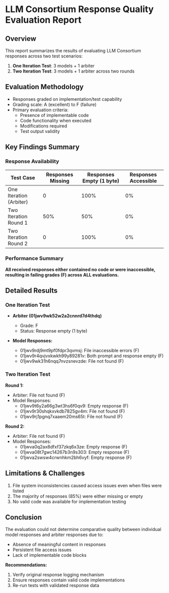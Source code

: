 # LLM Consortium Response Quality Evaluation Report

## Overview
This report summarizes the results of evaluating LLM Consortium responses across two test scenarios:
1. **One Iteration Test**: 3 models + 1 arbiter
2. **Two Iteration Test**: 3 models + 1 arbiter across two rounds

## Evaluation Methodology
- Responses graded on implementation/test capability
- Grading scale: A (excellent) to F (failure)
- Primary evaluation criteria:
  - Presence of implementable code
  - Code functionality when executed
  - Modifications required
  - Test output validity

## Key Findings Summary

### Response Availability
| Test Case               | Responses Missing | Responses Empty (1 byte) | Responses Accessible |
|-------------------------|-------------------|--------------------------|----------------------|
| One Iteration (Arbiter) | 0                | 100%                     | 0%                  |
| Two Iteration Round 1   | 50%              | 50%                      | 0%                  |
| Two Iteration Round 2   | 0                | 100%                     | 0%                  |

### Performance Summary
**All received responses either contained no code or were inaccessible, resulting in failing grades (F) across ALL evaluations.**

## Detailed Results

### One Iteration Test
- **Arbiter (01jwv9wk52w2a2cnnrd7d4thdq)**
  - Grade: F
  - Status: Response empty (1 byte)
  
- **Model Responses:**
  - 01jwv9rdj9mt9pf0fdpr3qvmsj: File inaccessible errors (F)
  - 01jwv9r4qvjvxkwkh99y89281v: Both prompt and response empty (F)
  - 01jwv9wk31h6nqq7nvzsnevzde: File not found (F)

### Two Iteration Test
**Round 1:**
- Arbiter: File not found (F)
- Model Responses:
  - 01jwv9t6y2a66g3wt3hs6f0qv9: Empty response (F)
  - 01jwv9r30shqkxvkdb7825gv4m: File not found (F)
  - 01jwv9rj1pgnq7xaaem20ms65t: File not found (F)

**Round 2:**
- Arbiter: File not found (F)
- Model Responses:
  - 01jwva0q2ax8dfxf37zkq6x3ze: Empty response (F)
  - 01jwva08t7gwc14267b3n9s303: Empty response (F)
  - 01jwva2swsw4crwnhkm2bh6vyf: Empty response (F)

## Limitations & Challenges
1. File system inconsistencies caused access issues even when files were listed
2. The majority of responses (85%) were either missing or empty
3. No valid code was available for implementation testing

## Conclusion
The evaluation could not determine comparative quality between individual model responses and arbiter responses due to:
- Absence of meaningful content in responses
- Persistent file access issues
- Lack of implementable code blocks

**Recommendations:**
1. Verify original response logging mechanism
2. Ensure responses contain valid code implementations
3. Re-run tests with validated response data
